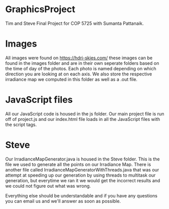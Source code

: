 # GraphicsProject
Tim and Steve Final Project for COP 5725 with Sumanta Pattanaik.

# Images
All images were found on https://hdri-skies.com/ these images
can be found in the images folder and are in their own seperate
folders based on the time of day of the photos. Each photo is named
depending on which direction you are looking at on each axis. We also
store the respective irradiance map we computed in this folder as well
as a .out file.

# JavaScript files
All our JavaScript code is housed in the js folder. Our main project file
is run off of project.js and our index.html file loads in all the JavaScript
files with the script tags.

# Steve
Our IrradianceMapGenerator.java is housed in the Steve folder. This is the
file we used to generate all the points on our Irradiance Map. There is 
another file called IrradianceMapGeneratorWithThreads.java that was our
attempt at speeding up our generation by using threads to multitask our
generation, but everytime we ran it we would get the incorrect results and we
could not figure out what was wrong.

Everything else should be understandable and if you have any questions you
can email us and we'll answer as soon as possible.